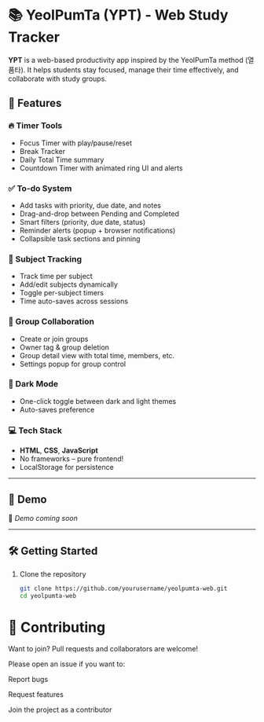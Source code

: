 # 📚 YeolPumTa (YPT) - Web Study Tracker

**YPT** is a web-based productivity app inspired by the YeolPumTa method (열품타). It helps students stay focused, manage their time effectively, and collaborate with study groups.

## 🚀 Features

### 🔥 Timer Tools
- Focus Timer with play/pause/reset
- Break Tracker
- Daily Total Time summary
- Countdown Timer with animated ring UI and alerts

### ✅ To-do System
- Add tasks with priority, due date, and notes
- Drag-and-drop between Pending and Completed
- Smart filters (priority, due date, status)
- Reminder alerts (popup + browser notifications)
- Collapsible task sections and pinning

### 📌 Subject Tracking
- Track time per subject
- Add/edit subjects dynamically
- Toggle per-subject timers
- Time auto-saves across sessions

### 👥 Group Collaboration
- Create or join groups
- Owner tag & group deletion
- Group detail view with total time, members, etc.
- Settings popup for group control

### 🌙 Dark Mode
- One-click toggle between dark and light themes
- Auto-saves preference

### 💻 Tech Stack
- **HTML**, **CSS**, **JavaScript**
- No frameworks – pure frontend!
- LocalStorage for persistence

---

## 🧪 Demo

🧱 _Demo coming soon_

---

## 🛠️ Getting Started

1. Clone the repository
   ```bash
   git clone https://github.com/yourusername/yeolpumta-web.git
   cd yeolpumta-web
# 🤝 Contributing
Want to join? Pull requests and collaborators are welcome!

Please open an issue if you want to:

Report bugs

Request features

Join the project as a contributor
